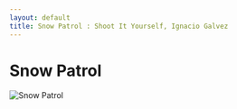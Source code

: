 ```yaml
---
layout: default
title: Snow Patrol : Shoot It Yourself, Ignacio Galvez
---
```


# Snow Patrol

![Snow Patrol](http://assets.farmhouse.co/publishing/1-shoot-it-yourself/images/snow-patrol-1.jpg)
